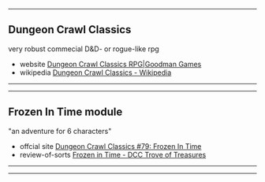

---
## Dungeon Crawl Classics ##

very robust commecial D&D- or rogue-like rpg
- website [Dungeon Crawl Classics RPG|Goodman Games](https://goodman-games.com/dungeon-crawl-classics-rpg/)
- wikipedia [Dungeon Crawl Classics - Wikipedia](https://en.wikipedia.org/wiki/Dungeon_Crawl_Classics)

---
---
## Frozen In Time module ##

"an adventure for 6 characters"
- offcial site [Dungeon Crawl Classics #79: Frozen In Time](https://goodman-games.com/store/product/dungeon-crawl-classics-79-frozen-in-time/)
- review-of-sorts [Frozen in Time - DCC Trove of Treasures](http://dcctreasures.blogspot.com/2017/01/frozen-in-time.html)




---
---
